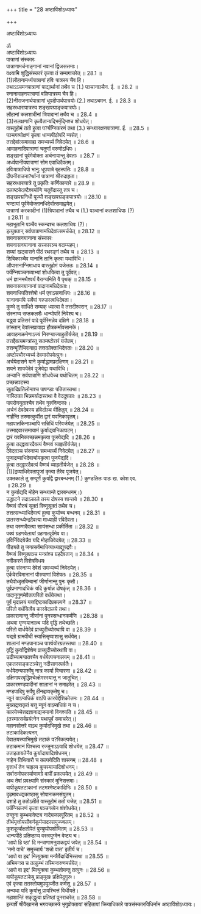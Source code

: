 +++
title = "28 अष्टाविंशोऽध्यायः"

+++





अष्टाविंशोऽध्यायः  




ॐ  
अष्टाविंशोऽध्यायः  
पात्राणां संस्कारः  
पात्राणामर्चनाङ्गानां नवानां द्विजसत्तमाः।  
वक्ष्यामि शुद्धिसंस्कारं कृत्वा तं सम्यगाचरेत् ॥ 28.1 ॥  
(1)लौहानामर्ध्यपात्राणां हविः पात्रस्य चैव हि।  
तथाऽऽचमनपात्राणां पाद्यार्थानां तथैव च (1.) पञ्चानाञ्चैन. ई. ॥ 28.2 ॥  
स्नानावाहनपात्राणां बलिपात्रस्य चैव हि।  
(2)नीराजनार्थपात्राणां धूपदीपार्थपात्रयोः (2.) तथाऽचमन. ई. ॥ 28.3 ॥  
सहस्रधारापात्रस्य शङ्खपद्माङ्कपात्रयोः।  
लौहानां कलशादीनां त्रिपादानां तथैव च ॥ 28.4 ॥  
(3)सलक्षणानि कृत्वैतान्यद्भिर्मृद्भिश्च शोधयेत्।  
वास्तुहोमं ततो हुत्वा प?र्यग्निकरणं तथा (3.) सन्ध्यारक्षणपात्राणां. ई. ॥ 28.5 ॥  
पञ्चगव्योक्षणं कृत्वा धान्यपीठोपरि न्यसेत्।  
तत्तद्देवांत्समावाह्य समभ्यर्च्य निवेदयेत् ॥ 28.6 ॥  
आवाहनादिपात्राणां चतुर्णां वरुणोऽधिपः।  
शङ्खानां पूर्वमेवोक्ता अर्चनायान्तु देवताः ॥ 28.7 ॥  
अर्ध्यपानीयपात्राणां सोम एवाधिदैवतम्।  
हविःपात्राधिपो भानुः धूपपात्रे बृहस्पतिः ॥ 28.8 ॥  
दीपनीराजना?र्थानां पात्राणां श्रीरुदाहृता।  
सहस्रधारापात्रे तु प्रकृतिः कर्णिकान्तरे ॥ 28.9 ॥  
दलाष्टकेऽष्टैश्वर्याणि चतुर्वेदास्तु तत्र च।  
शङ्खपद्मनिधी पूज्यौ शङ्खपद्मङ्कपात्रयोः ॥ 28.10 ॥  
घण्टायां पूर्वमेवोक्तानधिदेर्वात्समाह्वयेत्।  
पात्राणां करकादीनां (1)त्रिपादानां तथैव च (1.) पञ्चानां कलशाधिपाः (?)  
॥ 28.11 ॥  
महाभूतानि पञ्चैव स्कन्दश्च कलशाधिपः (?)।  
इत्युक्तान् सर्वपात्राणामधिदेवांत्समर्चचेत् ॥ 28.12 ॥  
शयनासनयानाना संस्कारः  
शयनासनयानाना सस्कारञ्च वदाम्यहम्।  
शय्यां खट्वासने पीठं रथरङ्गं तथैव च ॥ 28.13 ॥  
शिबिकाञ्चैव यानानि तानि कृत्वा यथाविधि।  
औपासनाग्निमाधाय वास्तुहोमं यजेत्ततः ॥ 28.14 ॥  
पर्यग्निपञ्चगव्याभ्यां शोधयित्वा तु पूर्ववत्।  
धर्म ज्ञानमथैश्वर्यं वैराग्यमिति वै पृथक् ॥ 28.15 ॥  
शयनासनयानानां पादानामधिदेवताः।  
शयनाधिपतिश्शेषो धर्म एवाऽसनाधिपः ॥ 28.16 ॥  
यानानामपि सर्वेषां गरुडस्त्वधिदेवता।  
कुम्भे तु साधिते सम्यक् ध्यात्वा वै तत्तदीश्वरान् ॥ 28.17 ॥  
संस्नाप्य सप्तकलशैः धान्योपरि निवेश्य च।  
बद्ध्वा प्रतिसरं पादे पूर्वस्मिन्नेव दक्षिणे ॥ 28.18 ॥  
तांस्तान् देवांत्सप्रावाह्य हौत्रकर्मावसानके।  
आवाहनक्रमेणाऽज्यं निरुप्याज्याहुतीर्यजेत् ॥ 28.19 ॥  
तत्तद्दैवत्यमन्त्रांस्तु सतमष्टोत्तरं यजेतम्।  
तत्तन्मूर्तिभिरावाह्य तत्तत्प्रोक्ताधिदेवताः ॥ 28.20 ॥  
अष्टोपचौरभ्यर्च्य देवमारोपयेत्पुनः।  
अर्चयेदासने याने कुर्याद्धामप्रदक्षिणम् ॥ 28.21 ॥  
शयने शाययेदेवं पूजेयेद्वा यथाविधि।  
अन्यानि सर्वपात्राणि शोधयेच्च यथोचितम् ॥ 28.22 ॥  
प्रच्छन्नपटस्य  
सूतादिप्रतिलोमाश्च पाषण्डाः पतितास्तथा।  
नास्तिका भिन्नमर्यादास्तथा वै वेददूषकाः ॥ 28.23 ॥  
पापरोगयुताश्चैव तथैव गुरुनिन्दकाः।  
अर्चनं देवदेवस्य हविर्दाञ्च वीक्षितुम् ॥ 28.24 ॥  
नार्हन्ति तस्मात्कुर्वीत द्वारं यवनिकावृतम्।  
महापातकिनाञ्चापि सन्निधिं परिवर्जयेत् ॥ 28.25 ॥  
तस्माद्दवारसमायामं कुर्याद्यवनिकापटम्।  
द्वारं यवनिकाच्छन्नमकृत्वा पूजयेद्यदि ॥ 28.26 ॥  
हुत्वा तद्द्वावारदैवत्यं वैष्णवं व्याहृतीर्यजेत्।  
देवेदवञ्च संस्नाप्य समभ्यर्च्यं निवेदयेत् ॥ 28.27 ॥  
पूजाद्रव्याधिदेवार्चामकृत्वा पूजयेद्यदि।  
हुत्वा तद्द्वारदैवत्यं वैष्णवं व्याहृतीर्यजेत् ॥ 28.28 ॥  
(1)(द्रव्याधिदेवतापूजां कृत्वा तैरेव पूजयेत्।  
उक्तकाले तु सम्पूर्णे कुर्याद्वै द्वारबन्धनम् (1.) कुण्डलितः पाठः ख. कोश एव.  
॥ 28.29 ॥  
न कुर्याद्यदि मोहेन सन्ध्यान्ते द्वारबन्धनम्।)  
उद्धाटने तदाऽकाले तस्य दोषस्य शान्तये ॥ 28.30 ॥  
वैष्णवं पौरुषं सूक्तं विष्णूसूक्तं तथैव च।  
तत्तत्सन्ध्याधिदैवत्यं हुत्वा कुर्याच्च बन्धनम् ॥ 28.31 ॥  
प्रातस्सन्ध्येन्द्रदैवत्या माध्याह्री रविदैवता।  
तथा वरुणदैवत्या सायंसन्धा प्रकीर्तिता ॥ 28.32 ॥  
पक्वं ग्रहणवेलायां ग्रहणात्पूर्वमेव वा।  
हविर्निवेदयेन्नैव यदि मोहान्निवेदयेत् ॥ 28.33 ॥  
पीड्यते तु जगत्सर्वमाधिव्याध्याद्युपद्रवैः।  
वैष्णवं विष्णुक्तञ्च मन्त्रांश्च ग्रहदैवतान् ॥ 28.34 ॥  
नवीकरणे विशेषविधयः  
हुत्वा संस्नाप्य देवेशं समभ्यर्च्य निवेदयेत्।  
एर्कवेरविमानानां पौरुषाणां विशेषतः ॥ 28.35 ॥  
तथैवोध्दृतबिम्बानां जीर्णानान्तु पुनः कृतौ।  
पूर्वप्रमाणादधिकं यदि कुर्यान्न दोषकृंत् ॥ 28.36 ॥  
पादानुगुणमेवैतत्परितो वर्धयेत्तथा।  
पूर्वं मृदालयं यत्तद्दिष्टकादिप्रकल्पने ॥ 28.37 ॥  
परितो वर्धयित्वैव कारयेदालये तथा।  
प्राकाराणान्तु जीर्णानां पुनस्सन्धानकर्मणि ॥ 28.38 ॥  
अथवा मृण्मयानाञ्च यदि वृद्धिं तथेच्छति।  
परितो वार्धयेदेवं प्राच्युदीच्योरथापि वा ॥ 28.39 ॥  
यद्यग्रे ग्रामवीथी स्यात्तिसृष्वाशासु सर्धयेत्।  
शालानां मण्डपानाञ्च पार्श्वयोरग्रतस्तथा ॥ 28.40 ॥  
वृद्धिं कुर्याद्विशेषेण प्राच्युदीच्योरथापि वा।  
उदीच्यामग्न्रतश्चैव वर्धयेत्पचनालयम् ॥ 28.41 ॥  
एकतस्सङ्कटञ्चेत्तु नदीसागरपर्वतैः।  
वर्धयेदन्यपार्श्वेषु नात्र कार्या विचारणा ॥ 28.42 ॥  
दक्षिणापरवृद्धिश्चेत्क्षेमस्स्यात्तु न जातुचित्।  
प्राकारमण्डपादीनां सालानां न समाहरेत् ॥ 28.43 ॥  
मण्डपादिषु सर्वेषु हीनद्रव्यकृतेषु च।  
न्यूनं वाऽप्यधिकं वाऽपि कारयेद्देशिकोत्तमः ॥ 28.44 ॥  
मुख्यद्रव्यकृतं यत्तु न्यूनं वाऽप्यधिकं न च।  
कारयेच्चेत्तदज्ञानाद्यजमानो विनश्यति ॥ 28.45 ॥  
(तस्मात्सर्वप्रयंत्नेन यथापूर्वं समाचरेत्।)  
महानसोत्तरे वाऽथ कुर्यादभिमुखे तथा ॥ 28.46 ॥  
तटाकादिकल्पनम्  
देवालयस्याभिमुखे तटाकं प?रिकल्पयेत्।  
तटाकमानं पिश्चत्य रज्जुनाऽऽयादि शोधयेत् ॥ 28.47 ॥  
तताहतायतेनैव कुर्यादायादिशोधनम्।  
नाहेन तिथिवारौ च कल्पयेदिति शासनम् ॥ 28.48 ॥  
वृत्तार्धं तेन चाहृत्य कूपस्यायादिशोधनम्।  
सर्वारामोपकार्याणामग्रे वापीं प्रकल्पयेत् ॥ 28.49 ॥  
अथ तेषां प्रवक्ष्यामि संस्कारं मुनिसत्तमाः।  
वापीकूपतटाकानां तटमश्मेष्टकादिभिः ॥ 28.50 ॥  
दृढमाबध्द्यकाष्ठासु सोपानक्रमसंयुतम्।  
दशाहे तु ततोऽतीते वास्तुहोमं ततो यजेत् ॥ 28.51 ॥  
पर्यग्निकरणं कृत्वा पञ्चगव्येन शंशोधयेत्।  
तन्तुना कुम्भमावेष्ट्य नादेयजलपूरितम् ॥ 28.52 ॥  
तीर्थमृत्तोयसौवर्णकूर्मयादस्समुज्ज्वलम्।  
कुशकूर्चाक्षतोपेतं पुण्युष्पोपशोभितम् ॥ 28.53 ॥  
धान्यपीठे प्रतिष्ठाप्य वस्त्रयुग्मेन वेष्ट्य च।  
'आपो हि ष्ठा' दि मन्त्राणामनुवाकद्वयं जपेत् ॥ 28.54 ॥  
'नमो वाचे' समुच्चार्य 'शन्नो वात' इतीर्य च।  
'आपो वा इद' मित्युक्त्वा मन्त्रैर्वेदादिभिस्तथा ॥ 28.55 ॥  
अभिमन्त्र्य च तत्कुम्भं तस्मिन्वरुणमर्चयेत्।  
'आपो वा इद' मित्युक्त्वा कुम्भतोयन्तु तत्पुनः ॥ 28.56 ॥  
वापीकूपतटाकेषु प्राङ्मुखः प्रक्षिपेदुगुरुः।  
एवं कृत्वा ततस्तोयमुपयुञ्जीत कर्मसु ॥ 28.57 ॥  
अन्यथा यदि कुर्यात्तु प्रायश्चित्तं विधीयते।  
महाशान्तिं सकृद्धुत्वा प्रतिष्ठां पुनराचरेत् ॥ 28.58 ॥  
इत्यार्षे श्रीवैखानसे भगवच्छास्त्रे भृगुप्रोक्तायां संहितायां क्रियाधिकारे पात्रसंस्कारविधिर्नाम अष्टाविंशोऽध्यायः।
